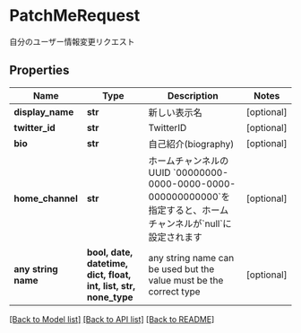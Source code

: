 # PatchMeRequest

自分のユーザー情報変更リクエスト

## Properties
Name | Type | Description | Notes
------------ | ------------- | ------------- | -------------
**display_name** | **str** | 新しい表示名 | [optional] 
**twitter_id** | **str** | TwitterID | [optional] 
**bio** | **str** | 自己紹介(biography) | [optional] 
**home_channel** | **str** | ホームチャンネルのUUID &#x60;00000000-0000-0000-0000-000000000000&#x60;を指定すると、ホームチャンネルが&#x60;null&#x60;に設定されます | [optional] 
**any string name** | **bool, date, datetime, dict, float, int, list, str, none_type** | any string name can be used but the value must be the correct type | [optional]

[[Back to Model list]](../README.md#documentation-for-models) [[Back to API list]](../README.md#documentation-for-api-endpoints) [[Back to README]](../README.md)


